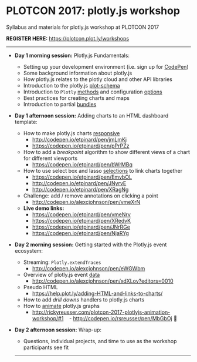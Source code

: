 # PLOTCON 2017: plotly.js workshop
Syllabus and materials for plotly.js workshop at PLOTCON 2017

**REGISTER HERE:** https://plotcon.plot.ly/workshops

***

- **Day 1 morning session:** Plotly.js Fundamentals: 
  + Setting up your development environment (i.e. sign up for [CodePen](http://codepen.io/))
  + Some background information about plotly.js 
  + How plotly.js relates to the plotly cloud and other API libraries
  + Introduction to the plotly.js [plot-schema](https://plot.ly/javascript/reference/)
  + Introduction to `Plotly` [methods](https://plot.ly/javascript/plotlyjs-function-reference/) and configuration [options](https://plot.ly/javascript/configuration-options/)
  + Best practices for creating charts and maps
  + Introduction to partial [bundles](https://github.com/plotly/plotly.js/blob/master/dist/README.md)
  
- **Day 1 afternoon session:** Adding charts to an HTML dashboard template:
  + How to make plotly.js charts [responsive](https://plot.ly/javascript/responsive-fluid-layout/)
    - http://codepen.io/etpinard/pen/jmLmKj
    - https://codepen.io/etpinard/pen/pPrPZz
  + How to add a _breakpoint_ algorithm to show different views of a chart for different viewports
    - https://codepen.io/etpinard/pen/bWrMBq
  + How to use select box and lasso [selections](https://plot.ly/javascript/lasso-selection/) to link charts together
    - https://codepen.io/etpinard/pen/EmvbOL
    - http://codepen.io/etpinard/pen/JNyrvE
    - http://codepen.io/etpinard/pen/XRagNg
  + Challenge: add / remove annotations on clicking a point
    - http://codepen.io/alexcjohnson/pen/vmeXrN
  + **Live demo links:**
    - https://codepen.io/etpinard/pen/vmeNrv
    - https://codepen.io/etpinard/pen/XRedvK
    - https://codepen.io/etpinard/pen/JNrRGe
    - https://codepen.io/etpinard/pen/NjaRYg

- **Day 2 morning session:** Getting started with the Plotly.js event ecosystem:
  + Streaming: `Plotly.extendTraces`
    - http://codepen.io/alexcjohnson/pen/eWGWbm
  + Overview of plotly.js event [data](https://plot.ly/javascript/plotlyjs-events/#event-data)
    - http://codepen.io/alexcjohnson/pen/xdXLov?editors=0010
  + Pseudo HTML
    - https://help.plot.ly/adding-HTML-and-links-to-charts/
  + How to add _drill downs_ handlers to plotly.js charts
  + How to [animate](https://plot.ly/javascript/animations/) plotly.js graphs
    - http://rickyreusser.com/plotcon-2017-plotlyjs-animation-workshop/#1
    - http://codepen.io/rsreusser/pen/MbGbOj 🐒
  
- **Day 2 afternoon session:** Wrap-up: 
  + Questions, individual projects, and time to use as the workshop participants see fit 
  
  ---------
  

